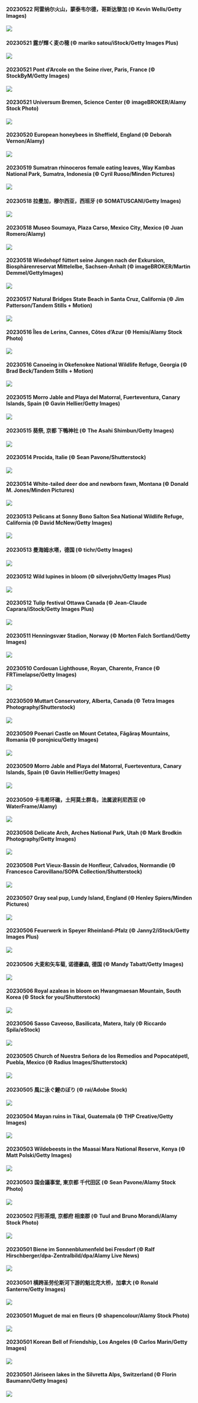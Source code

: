 #### 20230522 阿雷纳尔火山，蒙泰韦尔德，哥斯达黎加 (© Kevin Wells/Getty Images)

![](20230522_BiodiverseCostaRica_1920x1080.jpg)

#### 20230521 露が輝く麦の穂 (© mariko satou/iStock/Getty Images Plus)

![](20230521_wheat_1920x1080.jpg)

#### 20230521 Pont d’Arcole on the Seine river, Paris, France (© StockByM/Getty Images)

![](20230521_PontdArcole_1920x1080.jpg)

#### 20230521 Universum Bremen, Science Center (© imageBROKER/Alamy Stock Photo)

![](20230521_BremenScienceMuseum_1920x1080.jpg)

#### 20230520 European honeybees in Sheffield, England (© Deborah Vernon/Alamy)

![](20230520_EuropeanHoneybee_1920x1080.jpg)

#### 20230519 Sumatran rhinoceros female eating leaves, Way Kambas National Park, Sumatra, Indonesia (© Cyril Ruoso/Minden Pictures)

![](20230519_SumatranRhino_1920x1080.jpg)

#### 20230518 拉曼加，穆尔西亚，西班牙 (© SOMATUSCANI/Getty Images)

![](20230518_SardineBurial_1920x1080.jpg)

#### 20230518 Museo Soumaya, Plaza Carso, Mexico City, Mexico (© Juan Romero/Alamy)

![](20230518_MuseoSoumaya_1920x1080.jpg)

#### 20230518 Wiedehopf füttert seine Jungen nach der Exkursion, Biosphärenreservat Mittelelbe, Sachsen-Anhalt (© imageBROKER/Martin Demmel/GettyImages)

![](20230518_HoopoeFathersday_1920x1080.jpg)

#### 20230517 Natural Bridges State Beach in Santa Cruz, California (© Jim Patterson/Tandem Stills + Motion)

![](20230517_CormorantBridge_1920x1080.jpg)

#### 20230516 Îles de Lerins, Cannes, Côtes d’Azur (© Hemis/Alamy Stock Photo)

![](20230516_FestivalCannes_1920x1080.jpg)

#### 20230516 Canoeing in Okefenokee National Wildlife Refuge, Georgia (© Brad Beck/Tandem Stills + Motion)

![](20230516_AmericanWetlands_1920x1080.jpg)

#### 20230515 Morro Jable and Playa del Matorral, Fuerteventura, Canary Islands, Spain (© Gavin Hellier/Getty Images)

![](20230515_MorroJable_1920x1080.jpg)

#### 20230515 葵祭, 京都 下鴨神社 (© The Asahi Shimbun/Getty Images)

![](20230515_AoiMatsuri_1920x1080.jpg)

#### 20230514 Procida, Italie (© Sean Pavone/Shutterstock)

![](20230514_ProcidaItaly_1920x1080.jpg)

#### 20230514 White-tailed deer doe and newborn fawn, Montana (© Donald M. Jones/Minden Pictures)

![](20230514_OdocoileusVirginianus_1920x1080.jpg)

#### 20230513 Pelicans at Sonny Bono Salton Sea National Wildlife Refuge, California (© David McNew/Getty Images)

![](20230513_SonnyBonoPelicans_1920x1080.jpg)

#### 20230513 曼海姆水塔，德国 (© tichr/Getty Images)

![](20230513_Mannheim_1920x1080.jpg)

#### 20230512 Wild lupines in bloom (© silverjohn/Getty Images Plus)

![](20230512_WildLupine_1920x1080.jpg)

#### 20230512 Tulip festival Ottawa Canada (© Jean-Claude Caprara/iStock/Getty Images Plus)

![](20230512_OttawaTulipFestival_1920x1080.jpg)

#### 20230511 Henningsvær Stadion, Norway (© Morten Falch Sortland/Getty Images)

![](20230511_FootballField_1920x1080.jpg)

#### 20230510 Cordouan Lighthouse, Royan, Charente, France (© FRTimelapse/Getty Images)

![](20230510_CordouanLighthouse_1920x1080.jpg)

#### 20230509 Muttart Conservatory, Alberta, Canada (© Tetra Images Photography/Shutterstock)

![](20230509_MuttartConservatory_1920x1080.jpg)

#### 20230509 Poenari Castle on Mount Cetatea, Făgăraș Mountains, Romania (© porojnicu/Getty Images)

![](20230509_MountCetatea_1920x1080.jpg)

#### 20230509 Morro Jable and Playa del Matorral, Fuerteventura, Canary Islands, Spain (© Gavin Hellier/Getty Images)

![](20230509_MorroJable_1920x1080.jpg)

#### 20230509 卡韦希环礁，土阿莫土群岛，法属波利尼西亚 (© WaterFrame/Alamy)

![](20230509_Atoll_1920x1080.jpg)

#### 20230508 Delicate Arch, Arches National Park, Utah (© Mark Brodkin Photography/Getty Images)

![](20230508_TheChaps_1920x1080.jpg)

#### 20230508 Port Vieux-Bassin de Honfleur, Calvados, Normandie (© Francesco Carovillano/SOPA Collection/Shutterstock)

![](20230508_Huitmai_1920x1080.jpg)

#### 20230507 Gray seal pup, Lundy Island, England (© Henley Spiers/Minden Pictures)

![](20230507_SealLaughing_1920x1080.jpg)

#### 20230506 Feuerwerk in Speyer Rheinland-Pfalz (© Janny2/iStock/Getty Images Plus)

![](20230506_RheininFlammen_1920x1080.jpg)

#### 20230506 大麦和矢车菊, 诺德豪森, 德国 (© Mandy Tabatt/Getty Images)

![](20230506_Kornblume_1920x1080.jpg)

#### 20230506 Royal azaleas in bloom on Hwangmaesan Mountain, South Korea (© Stock for you/Shutterstock)

![](20230506_HwangmaesanAzaleas_1920x1080.jpg)

#### 20230506 Sasso Caveoso, Basilicata, Matera, Italy (© Riccardo Spila/eStock)

![](20230506_BasilicataMatera_1920x1080.jpg)

#### 20230505 Church of Nuestra Señora de los Remedios and Popocatépetl, Puebla, Mexico (© Radius Images/Shutterstock)

![](20230505_Popocatepetl_1920x1080.jpg)

#### 20230505 風に泳ぐ鯉のぼり (© rai/Adobe Stock)

![](20230505_ChildDay_1920x1080.jpg)

#### 20230504 Mayan ruins in Tikal, Guatemala (© THP Creative/Getty Images)

![](20230504_RebelBase_1920x1080.jpg)

#### 20230503 Wildebeests in the Maasai Mara National Reserve, Kenya (© Matt Polski/Getty Images)

![](20230503_ThreeWildebeest_1920x1080.jpg)

#### 20230503 国会議事堂, 東京都 千代田区 (© Sean Pavone/Alamy Stock Photo)

![](20230503_Constitution_1920x1080.jpg)

#### 20230502 円形茶畑, 京都府 相楽郡 (© Tuul and Bruno Morandi/Alamy Stock Photo)

![](20230502_Hachijyuhachi_1920x1080.jpg)

#### 20230501 Biene im Sonnenblumenfeld bei Fresdorf (© Ralf Hirschberger/dpa-Zentralbild/dpa/Alamy Live News)

![](20230501_SunflowerBee_1920x1080.jpg)

#### 20230501 横跨圣劳伦斯河下游的魁北克大桥，加拿大 (© Ronald Santerre/Getty Images)

![](20230501_QuebecCityBridge_1920x1080.jpg)

#### 20230501 Muguet de mai en fleurs (© shapencolour/Alamy Stock Photo)

![](20230501_LilyLaborDay_1920x1080.jpg)

#### 20230501 Korean Bell of Friendship, Los Angeles (© Carlos Marin/Getty Images)

![](20230501_KoreanBell_1920x1080.jpg)

#### 20230501 Jöriseen lakes in the Silvretta Alps, Switzerland (© Florin Baumann/Getty Images)

![](20230501_KlostersSerneus_1920x1080.jpg)

